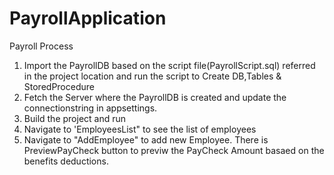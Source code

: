 # PayrollApplication
Payroll Process


1) Import the PayrollDB based on the script file(PayrollScript.sql) referred in the project location and run the script to Create DB,Tables & StoredProcedure
2) Fetch the Server where the PayrollDB is created and update the connectionstring in appsettings.
3) Build the project and run
4) Navigate to 'EmployeesList" to see the list of employees
5) Navigate to "AddEmployee" to add new Employee. There is PreviewPayCheck button to previw the PayCheck Amount basaed on the benefits deductions.
